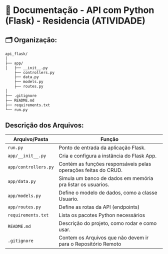 # 📄 Documentação - API com Python (Flask) - Residencia (ATIVIDADE)

## 🗂️ Organização:
```bash
api_flask/
│
├── app/
│   ├── __init__.py
    ├── controllers.py
    ├── data.py
    ├── models.py
    ├── routes.py
│
├── .gitignore
├── README.md
├── requirements.txt
└── run.py
```

## Descrição dos Arquivos:
| Arquivo/Pasta        | Função                                                                            |
| -------------------- | --------------------------------------------------------------------------------- |
| `run.py`             | Ponto de entrada da aplicação Flask.                                              |
| `app/__init__.py`    | Cria e configura a instância do Flask App.                                        |
| `app/controllers.py` | Contém as funções responsáveis pelas operações feitas do CRUD.                    |
| `app/data.py`        | Simula um banco de dados em memória pra listar os usuarios.                       |
| `app/models.py`	   | Define o modelo de dados, como a classe Usuario.                                  |
| `app/routes.py` 	   | Define as rotas da API (endpoints)                                                |
| `requirements.txt`   | Lista os pacotes Python necessários                                               |
| `README.md`          | Descrição do projeto, como rodar e como usar.                                     |
| `.gitignore`         | Contem os Arquivos que não devem ir para o Repositório Remoto                     |